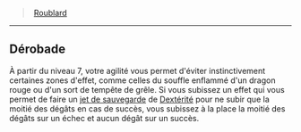 ﻿---
!ClassFeatureItem
Id: rogue_hd.md#dérobade
ParentLink: rogue_hd.md#roublard
Name: Dérobade
ParentName: Roublard
NameLevel: 2
Attributes:
  Name: Dérobade
  Markdown: >+
    ## <!--Name-->Dérobade<!--/Name-->


    À partir du niveau 7, votre agilité vous permet d'éviter instinctivement certaines zones d'effet, comme celles du souffle enflammé d'un dragon rouge ou d'un sort de tempête de grêle. Si vous subissez un effet qui vous permet de faire un [jet de sauvegarde](hd_abilities_jets_de_sauvegarde.md) de [Dextérité](hd_abilities_dexterity.md) pour ne subir que la moitié des dégâts en cas de succès, vous subissez à la place la moitié des dégâts sur un échec et aucun dégât sur un succès.

  Description: >+
    À partir du niveau 7, votre agilité vous permet d'éviter instinctivement certaines zones d'effet, comme celles du souffle enflammé d'un dragon rouge ou d'un sort de tempête de grêle. Si vous subissez un effet qui vous permet de faire un [jet de sauvegarde](hd_abilities_jets_de_sauvegarde.md) de [Dextérité](hd_abilities_dexterity.md) pour ne subir que la moitié des dégâts en cas de succès, vous subissez à la place la moitié des dégâts sur un échec et aucun dégât sur un succès.

AttributesDictionary: >+
  Name: Dérobade

  Markdown: >+

    ## <!--Name-->Dérobade<!--/Name-->





    À partir du niveau 7, votre agilité vous permet d'éviter instinctivement certaines zones d'effet, comme celles du souffle enflammé d'un dragon rouge ou d'un sort de tempête de grêle. Si vous subissez un effet qui vous permet de faire un [jet de sauvegarde](hd_abilities_jets_de_sauvegarde.md) de [Dextérité](hd_abilities_dexterity.md) pour ne subir que la moitié des dégâts en cas de succès, vous subissez à la place la moitié des dégâts sur un échec et aucun dégât sur un succès.



  Description: >+

    À partir du niveau 7, votre agilité vous permet d'éviter instinctivement certaines zones d'effet, comme celles du souffle enflammé d'un dragon rouge ou d'un sort de tempête de grêle. Si vous subissez un effet qui vous permet de faire un [jet de sauvegarde](hd_abilities_jets_de_sauvegarde.md) de [Dextérité](hd_abilities_dexterity.md) pour ne subir que la moitié des dégâts en cas de succès, vous subissez à la place la moitié des dégâts sur un échec et aucun dégât sur un succès.



Description: >+
  À partir du niveau 7, votre agilité vous permet d'éviter instinctivement certaines zones d'effet, comme celles du souffle enflammé d'un dragon rouge ou d'un sort de tempête de grêle. Si vous subissez un effet qui vous permet de faire un [jet de sauvegarde](hd_abilities_jets_de_sauvegarde.md) de [Dextérité](hd_abilities_dexterity.md) pour ne subir que la moitié des dégâts en cas de succès, vous subissez à la place la moitié des dégâts sur un échec et aucun dégât sur un succès.

---
> [Roublard](hd_rogue.md)

---

## Dérobade

À partir du niveau 7, votre agilité vous permet d'éviter instinctivement certaines zones d'effet, comme celles du souffle enflammé d'un dragon rouge ou d'un sort de tempête de grêle. Si vous subissez un effet qui vous permet de faire un [jet de sauvegarde](hd_abilities_jets_de_sauvegarde.md) de [Dextérité](hd_abilities_dexterity.md) pour ne subir que la moitié des dégâts en cas de succès, vous subissez à la place la moitié des dégâts sur un échec et aucun dégât sur un succès.

